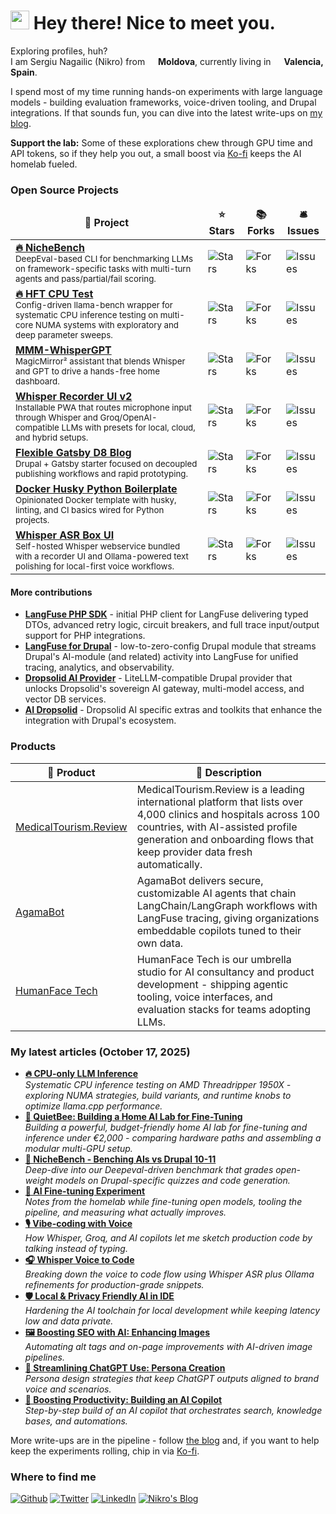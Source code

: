 <h1><img src="https://emojis.slackmojis.com/emojis/images/1531849430/4246/blob-sunglasses.gif?1531849430" width="30"/> Hey there! Nice to meet you.</h1>


<p>Exploring profiles, huh? </br> I am Sergiu Nagailic (Nikro) from <img src="https://cdn-icons-png.flaticon.com/512/197/197405.png" width="13"/> <b>Moldova</b>, currently living in <img src="https://cdn-icons-png.flaticon.com/512/10601/10601048.png" width="13"/> <b>Valencia, Spain</b>. </p>
<p>I spend most of my time running hands-on experiments with large language models - building evaluation frameworks, voice-driven tooling, and Drupal integrations. If that sounds fun, you can dive into the latest write-ups on <a href="https://nikro.me/">my blog</a>.</p>
<p><b>Support the lab:</b> Some of these explorations chew through GPU time and API tokens, so if they help you out, a small boost via <a href="https://ko-fi.com/nikrosergiu">Ko-fi</a> keeps the AI homelab fueled.</p>
<h3>Open Source Projects</h3>
<table>
  <thead align="center">
    <tr>
      <td><b>🎁 Project</b></td>
      <td><b>⭐ Stars</b></td>
      <td><b>📚 Forks</b></td>
      <td><b>🛎 Issues</b></td>
    </tr>
  </thead>
  <tbody>
    <tr>
      <td><a href="https://github.com/HumanFace-Tech/nichebench"><b>🔥 NicheBench</b></a><br/><small>DeepEval-based CLI for benchmarking LLMs on framework-specific tasks with multi-turn agents and pass/partial/fail scoring.</small></td>
      <td><img alt="Stars" src="https://img.shields.io/github/stars/HumanFace-Tech/nichebench?style=flat-square&labelColor=343b41"/></td>
      <td><img alt="Forks" src="https://img.shields.io/github/forks/HumanFace-Tech/nichebench?style=flat-square&labelColor=343b41"/></td>
      <td><img alt="Issues" src="https://img.shields.io/github/issues/HumanFace-Tech/nichebench?style=flat-square&labelColor=343b41"/></td>
    </tr>
    <tr>
      <td><a href="https://github.com/HumanFace-Tech/hft-cpu-test"><b>🔥 HFT CPU Test</b></a><br/><small>Config-driven llama-bench wrapper for systematic CPU inference testing on multi-core NUMA systems with exploratory and deep parameter sweeps.</small></td>
      <td><img alt="Stars" src="https://img.shields.io/github/stars/HumanFace-Tech/hft-cpu-test?style=flat-square&labelColor=343b41"/></td>
      <td><img alt="Forks" src="https://img.shields.io/github/forks/HumanFace-Tech/hft-cpu-test?style=flat-square&labelColor=343b41"/></td>
      <td><img alt="Issues" src="https://img.shields.io/github/issues/HumanFace-Tech/hft-cpu-test?style=flat-square&labelColor=343b41"/></td>
    </tr>
    <tr>
      <td><a href="https://github.com/Nikro/MMM-WhisperGPT"><b>MMM-WhisperGPT</b></a><br/><small>MagicMirror² assistant that blends Whisper and GPT to drive a hands-free home dashboard.</small></td>
      <td><img alt="Stars" src="https://img.shields.io/github/stars/Nikro/MMM-WhisperGPT?style=flat-square&labelColor=343b41"/></td>
      <td><img alt="Forks" src="https://img.shields.io/github/forks/Nikro/MMM-WhisperGPT?style=flat-square&labelColor=343b41"/></td>
      <td><img alt="Issues" src="https://img.shields.io/github/issues/Nikro/MMM-WhisperGPT?style=flat-square&labelColor=343b41"/></td>
    </tr>
    <tr>
      <td><a href="https://github.com/HumanFace-Tech/whisper-recorder-ui"><b>Whisper Recorder UI v2</b></a><br/><small>Installable PWA that routes microphone input through Whisper and Groq/OpenAI-compatible LLMs with presets for local, cloud, and hybrid setups.</small></td>
      <td><img alt="Stars" src="https://img.shields.io/github/stars/HumanFace-Tech/whisper-recorder-ui?style=flat-square&labelColor=343b41"/></td>
      <td><img alt="Forks" src="https://img.shields.io/github/forks/HumanFace-Tech/whisper-recorder-ui?style=flat-square&labelColor=343b41"/></td>
      <td><img alt="Issues" src="https://img.shields.io/github/issues/HumanFace-Tech/whisper-recorder-ui?style=flat-square&labelColor=343b41"/></td>
    </tr>
    <tr>
      <td><a href="https://github.com/Nikro/flexible-gatsby-d8-blog"><b>Flexible Gatsby D8 Blog</b></a><br/><small>Drupal + Gatsby starter focused on decoupled publishing workflows and rapid prototyping.</small></td>
      <td><img alt="Stars" src="https://img.shields.io/github/stars/Nikro/flexible-gatsby-d8-blog?style=flat-square&labelColor=343b41"/></td>
      <td><img alt="Forks" src="https://img.shields.io/github/forks/Nikro/flexible-gatsby-d8-blog?style=flat-square&labelColor=343b41"/></td>
      <td><img alt="Issues" src="https://img.shields.io/github/issues/Nikro/flexible-gatsby-d8-blog?style=flat-square&labelColor=343b41"/></td>
    </tr>
    <tr>
      <td><a href="https://github.com/Nikro/docker-husky-py-boilerplate"><b>Docker Husky Python Boilerplate</b></a><br/><small>Opinionated Docker template with husky, linting, and CI basics wired for Python projects.</small></td>
      <td><img alt="Stars" src="https://img.shields.io/github/stars/Nikro/docker-husky-py-boilerplate?style=flat-square&labelColor=343b41"/></td>
      <td><img alt="Forks" src="https://img.shields.io/github/forks/Nikro/docker-husky-py-boilerplate?style=flat-square&labelColor=343b41"/></td>
      <td><img alt="Issues" src="https://img.shields.io/github/issues/Nikro/docker-husky-py-boilerplate?style=flat-square&labelColor=343b41"/></td>
    </tr>
    <tr>
      <td><a href="https://github.com/HumanFace-Tech/whisper-asr-with-ui"><b>Whisper ASR Box UI</b></a><br/><small>Self-hosted Whisper webservice bundled with a recorder UI and Ollama-powered text polishing for local-first voice workflows.</small></td>
      <td><img alt="Stars" src="https://img.shields.io/github/stars/HumanFace-Tech/whisper-asr-with-ui?style=flat-square&labelColor=343b41"/></td>
      <td><img alt="Forks" src="https://img.shields.io/github/forks/HumanFace-Tech/whisper-asr-with-ui?style=flat-square&labelColor=343b41"/></td>
      <td><img alt="Issues" src="https://img.shields.io/github/issues/HumanFace-Tech/whisper-asr-with-ui?style=flat-square&labelColor=343b41"/></td>
    </tr>
  </tbody>
</table>

<h4>More contributions</h4>
<ul>
  <li><a href="https://gitlab.com/dropsolid/langfuse-php-sdk"><b>LangFuse PHP SDK</b></a> - initial PHP client for LangFuse delivering typed DTOs, advanced retry logic, circuit breakers, and full trace input/output support for PHP integrations.</li>
  <li><a href="https://www.drupal.org/project/langfuse"><b>LangFuse for Drupal</b></a> - low-to-zero-config Drupal module that streams Drupal's AI-module (and related) activity into LangFuse for unified tracing, analytics, and observability.</li>
  <li><a href="https://www.drupal.org/project/ai_provider_dropsolidai"><b>Dropsolid AI Provider</b></a> - LiteLLM-compatible Drupal provider that unlocks Dropsolid's sovereign AI gateway, multi-model access, and vector DB services.</li>
  <li><a href="https://www.drupal.org/project/ai_dropsolid"><b>AI Dropsolid</b></a> - Dropsolid AI specific extras and toolkits that enhance the integration with Drupal's ecosystem.</li>
</ul>

<h3>Products</h3>
<table>
  <thead>
    <tr>
      <th>🎁 Product</th>
      <th>💬 Description</th>
    </tr>
  </thead>
  <tbody>
    <tr>
      <td><a href="https://medicaltourism.review/">MedicalTourism.Review</a></td>
      <td>MedicalTourism.Review is a leading international platform that lists over 4,000 clinics and hospitals across 100 countries, with AI-assisted profile generation and onboarding flows that keep provider data fresh automatically.</td>
    </tr>
    <tr>
      <td><a href="https://agamabot.com/">AgamaBot</a></td>
      <td>AgamaBot delivers secure, customizable AI agents that chain LangChain/LangGraph workflows with LangFuse tracing, giving organizations embeddable copilots tuned to their own data.</td>
    </tr>
    <tr>
      <td><a href="https://www.humanfacetech.com/">HumanFace Tech</a></td>
      <td>HumanFace Tech is our umbrella studio for AI consultancy and product development - shipping agentic tooling, voice interfaces, and evaluation stacks for teams adopting LLMs.</td>
    </tr>
  </tbody>
</table>

<h3>My latest articles (October 17, 2025)</h3>
<ul>
  <li><a href="https://nikro.me/articles/professional/cpu-only-llm-inference/"><b>🔥 CPU-only LLM Inference</b></a><br/><i>Systematic CPU inference testing on AMD Threadripper 1950X - exploring NUMA strategies, build variants, and runtime knobs to optimize llama.cpp performance.</i></li>
  <li><a href="https://nikro.me/articles/professional/quietbee-building-home-ai-lab-fine-tuning/"><b>🐝 QuietBee: Building a Home AI Lab for Fine-Tuning</b></a><br/><i>Building a powerful, budget-friendly home AI lab for fine-tuning and inference under €2,000 - comparing hardware paths and assembling a modular multi-GPU setup.</i></li>
  <li><a href="https://nikro.me/articles/professional/nichebench-benching-ais-vs-drupal-10-11/"><b>🧪 NicheBench - Benching AIs vs Drupal 10-11</b></a><br/><i>Deep-dive into our Deepeval-driven benchmark that grades open-weight models on Drupal-specific quizzes and code generation.</i></li>
  <li><a href="https://nikro.me/articles/professional/ai-fine-tuning-experiment/"><b>🤖 AI Fine-tuning Experiment</b></a><br/><i>Notes from the homelab while fine-tuning open models, tooling the pipeline, and measuring what actually improves.</i></li>
  <li><a href="https://nikro.me/articles/professional/vibe-coding-voice/"><b>🎙️ Vibe-coding with Voice</b></a><br/><i>How Whisper, Groq, and AI copilots let me sketch production code by talking instead of typing.</i></li>
  <li><a href="https://nikro.me/articles/professional/whisper-voice-code/"><b>🎧 Whisper Voice to Code</b></a><br/><i>Breaking down the voice to code flow using Whisper ASR plus Ollama refinements for production-grade snippets.</i></li>
  <li><a href="https://nikro.me/articles/professional/local-privacy-friendly-ai-ide/"><b>🛡️ Local & Privacy Friendly AI in IDE</b></a><br/><i>Hardening the AI toolchain for local development while keeping latency low and data private.</i></li>
  <li><a href="https://nikro.me/articles/professional/boosting-seo-ai-enhancing-images/"><b>🖼️ Boosting SEO with AI: Enhancing Images</b></a><br/><i>Automating alt tags and on-page improvements with AI-driven image pipelines.</i></li>
  <li><a href="https://nikro.me/articles/professional/streamlining-chatgpt-use-persona-creation/"><b>🧩 Streamlining ChatGPT Use: Persona Creation</b></a><br/><i>Persona design strategies that keep ChatGPT outputs aligned to brand voice and scenarios.</i></li>
  <li><a href="https://nikro.me/articles/professional/boosting-productivity-building-ai-copilot/"><b>🚀 Boosting Productivity: Building an AI Copilot</b></a><br/><i>Step-by-step build of an AI copilot that orchestrates search, knowledge bases, and automations.</i></li>
</ul>
<p>More write-ups are in the pipeline - follow <a href="https://nikro.me/">the blog</a> and, if you want to help keep the experiments rolling, chip in via <a href="https://ko-fi.com/nikrosergiu">Ko-fi</a>.</p>


<h3>Where to find me</h3>
<p>
  <a href="https://github.com/Nikro" target="_blank"><img alt="Github" src="https://img.shields.io/badge/GitHub-%2312100E.svg?&style=for-the-badge&logo=Github&logoColor=white" /></a> 
  <a href="https://twitter.com/nikro_md" target="_blank"><img alt="Twitter" src="https://img.shields.io/badge/twitter-%231DA1F2.svg?&style=for-the-badge&logo=twitter&logoColor=white" /></a> 
  <a href="https://www.linkedin.com/in/nagailic/" target="_blank"><img alt="LinkedIn" src="https://img.shields.io/badge/linkedin-%230077B5.svg?&style=for-the-badge&logo=linkedin&logoColor=white" /></a> 
  <a href="https://nikro.me/" target="_blank"><img alt="Nikro's Blog" src="https://img.shields.io/badge/blog-%2312100E.svg?&style=for-the-badge&logo=blogger&logoColor=white" /></a>
</p>
